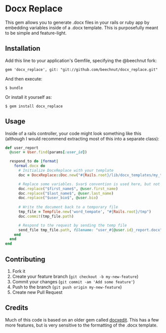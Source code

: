 # Docx Replace

This gem allows you to generate .docx files in your rails or ruby app by
embedding variables inside of a .docx template. This is purposefully
meant to be simple and feature-light.

## Installation

Add this line to your application's Gemfile, specifying the @beechnut fork:

    gem 'docx_replace', git: "git://github.com/beechnut/docx_replace.git"

And then execute:

    $ bundle

Or install it yourself as:

    $ gem install docx_replace

## Usage

Inside of a rails controller, your code might look something like this (although I would recommend extracting most of this into a separate class):

```ruby
def user_report
  @user = User.find(params[:user_id])

  respond_to do |format|
    format.docx do
      # Initialize DocxReplace with your template
      doc = DocxReplace::Doc.new("#{Rails.root}/lib/docx_templates/my_template.docx", "#{Rails.root}/tmp")

      # Replace some variables. $var$ convention is used here, but not required.
      doc.replace("$first_name$", @user.first_name)
      doc.replace("$last_name$", @user.last_name)
      doc.replace("$user_bio$", @user.bio)
      
      # Write the document back to a temporary file
      tmp_file = Tempfile.new('word_tempate', "#{Rails.root}/tmp")
      doc.commit(tmp_file.path)

      # Respond to the request by sending the temp file
      send_file tmp_file.path, filename: "user_#{@user.id}_report.docx", disposition: 'attachment'
    end
  end
end
```


## Contributing

1. Fork it
2. Create your feature branch (`git checkout -b my-new-feature`)
3. Commit your changes (`git commit -am 'Add some feature'`)
4. Push to the branch (`git push origin my-new-feature`)
5. Create new Pull Request

## Credits

Much of this code is based on an older gem called [docxedit](https://github.com/oliamb/docxedit). This has a few more features, but is very sensitive to the formatting of the .docx template.
